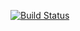 [![Build Status](https://travis-ci.org/HTGovdocs/nauth.svg?branch=master)](https://travis-ci.org/HTGovdocs/nauth)
